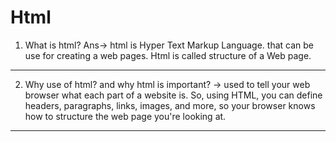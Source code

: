 # Html

1. What is html?
Ans-> html is Hyper Text Markup Language. that can be use for creating a web pages. Html is called structure of a Web page.
***********************************************************************************************************************************************************************************  
2. Why use of html? and why html is important?
-> used to tell your web browser what each part of a website is. So, using HTML, you can define headers, paragraphs, links, images, and more, so your browser knows how to structure the web page you're looking at.
***********************************************************************************************************************************************************************************
